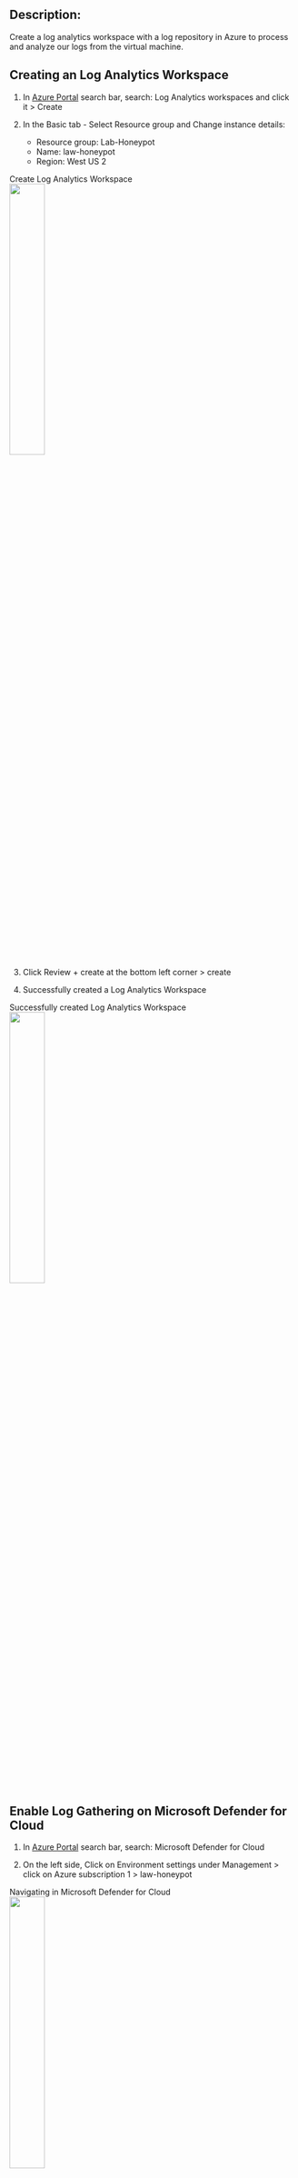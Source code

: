 <h2>Description:</h2>

Create a log analytics workspace with a log repository in Azure to process and analyze our logs from the virtual machine.

<h2>Creating an Log Analytics Workspace</h2>

1. In [Azure Portal](https://portal.azure.com/?quickstart=true#home) search bar, search: Log Analytics workspaces and click it > Create 

2. In the Basic tab - Select Resource group and Change instance details:
    - Resource group: Lab-Honeypot
    - Name: law-honeypot
    - Region: West US 2

<p align="left">
Create Log Analytics Workspace <br/>
<img src="https://i.imgur.com/CyZPBvN.png" height="35%" width="35%" alt=""/>
<br />

3. Click Review + create at the bottom left corner > create

4. Successfully created a Log Analytics Workspace

<p align="left">
Successfully created Log Analytics Workspace <br/>
<img src="https://i.imgur.com/W0BBymq.png" height="35%" width="35%" alt=""/>
<br />

<h2></h2>

<h2>Enable Log Gathering on Microsoft Defender for Cloud</h2>

1. In [Azure Portal](https://portal.azure.com/?quickstart=true#home) search bar, search: Microsoft Defender for Cloud

2. On the left side, Click on Environment settings under Management > click on Azure subscription 1 > law-honeypot

<p align="left">
Navigating in Microsoft Defender for Cloud <br/>
<img src="https://i.imgur.com/uih1pdY.png" height="35%" width="35%" alt=""/>
<br />


3. Turn on Servers and leave SQL servers on the machine off > save

<p align="left">
Settings | Defender Plans<br/>
<img src="https://i.imgur.com/ch8Vm9P.png" height="35%" width="35%" alt=""/>
<br />

4. Click on Data Collection on the left > Click on All events> save

<p align="left">
Settings | Defender Collection<br/>
<img src="https://i.imgur.com/WgsozCY.png" height="35%" width="35%" alt=""/>
<br />

<h2></h2>

<h2>Connecting Log Analytics Workspace to the Virtual Machine</h2>

1. In [Azure Portal](https://portal.azure.com/?quickstart=true#home) search bar, search: Log Analytics workspaces

2. Click on law-honeypot > Scroll down on the left bar > click on Virtual machine (deprecated) under Classic

<p align="left">
law-honeypot | Virtual machines (deprecated)<br/>
<img src="https://i.imgur.com/fTv6hBf.png" height="35%" width="35%" alt=""/>
<br />

3. 

